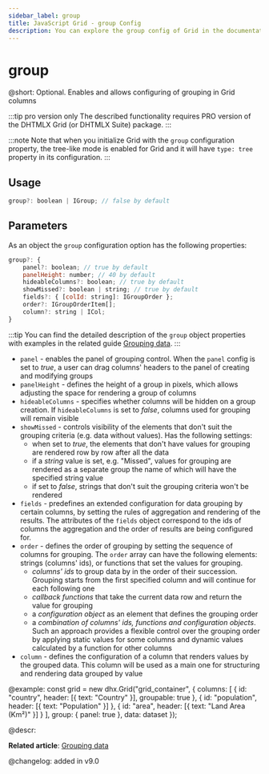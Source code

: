 ```yaml
---
sidebar_label: group
title: JavaScript Grid - group Config 
description: You can explore the group config of Grid in the documentation of the DHTMLX JavaScript UI library. Browse developer guides and API reference, try out code examples and live demos, and download a free 30-day evaluation version of DHTMLX Suite.
---
```


# group

@short: Optional. Enables and allows configuring of grouping in Grid columns

:::tip pro version only
The described functionality requires PRO version of the DHTMLX Grid (or DHTMLX Suite) package.
:::

:::note
Note that when you initialize Grid with the `group` configuration property, the tree-like mode is enabled for Grid and it will have `type: tree` property in its configuration.
:::

## Usage

~~~jsx
group?: boolean | IGroup; // false by default
~~~

## Parameters

As an object the `group` configuration option has the following properties:

~~~jsx
group?: {
    panel?: boolean; // true by default
    panelHeight: number; // 40 by default
    hideableColumns?: boolean; // true by default
    showMissed?: boolean | string; // true by default
    fields?: { [colId: string]: IGroupOrder };
    order?: IGroupOrderItem[];
    column?: string | ICol;
}
~~~

:::tip
You can find the detailed description of the `group` object properties with examples in the related guide [Grouping data](grid/usage.md#grouping-data). 
:::

- `panel` - enables the panel of grouping control. When the `panel` config is set to *true*, a user can drag columns' headers to the panel of creating and modifying groups
- `panelHeight` - defines the height of a group in pixels, which allows adjusting the space for rendering a group of columns
- `hideableColumns` - specifies whether columns will be hidden on a group creation. If `hideableColumns` is set to *false*, columns used for grouping will remain visible
- `showMissed` - controls visibility of the elements that don't suit the grouping criteria (e.g. data without values). Has the following settings:
	- when set to *true*, the elements that don't have values for grouping are rendered row by row after all the data
	- if a *string* value is set, e.g. "Missed", values for grouping are rendered as a separate group the name of which will have the specified string value
	- if set to *false*, strings that don't suit the grouping criteria won't be rendered
- `fields` - predefines an extended configuration for data grouping by certain columns, by setting the rules of aggregation and rendering of the results. The attributes of the `fields` object correspond to the ids of columns the aggregation and the order of results are being configured for.
- `order` - defines the order of grouping by setting the sequence of columns for grouping. The `order` array can have the following elements:
strings (columns' ids), or functions that set the values for grouping.
	 - *columns' ids* to group data by in the order of their succession. Grouping starts from the first specified column and will continue for each following one
	 - *callback functions* that take the current data row and return the value for grouping
	 - a *configuration object* as an element that defines the grouping order
	 - a *combination of columns' ids, functions and configuration objects*. Such an approach provides a flexible control over the grouping order by applying static values for some columns and dynamic values calculated by a function for other columns
- `column` - defines the configuration of a column that renders values by the grouped data. This column will be used as a main one for structuring and rendering data grouped by value


@example:
const grid = new dhx.Grid("grid_container", {
    columns: [
        { id: "country", header: [{ text: "Country" }], groupable: true },
        { id: "population", header: [{ text: "Population" }] },
        { id: "area", header: [{ text: "Land Area (Km²)" }] }
    ],
    group: {
        panel: true
    },
    data: dataset
});


@descr:


**Related article**: [Grouping data](grid/usage.md#grouping-data)

@changelog: added in v9.0